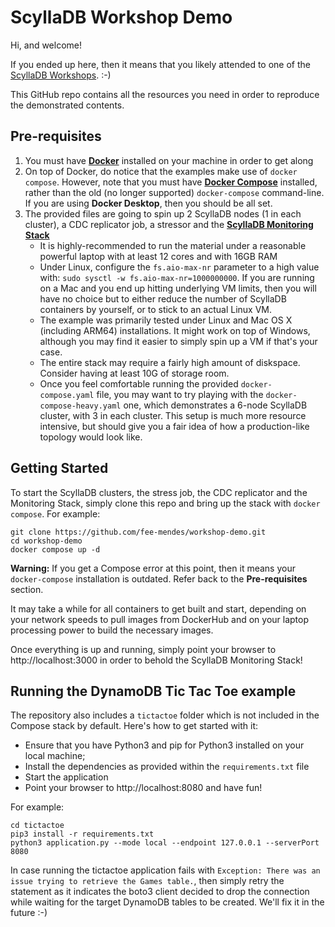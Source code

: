 # ScyllaDB Workshop Demo
Hi, and welcome!

If you ended up here, then it means that you likely attended to one of the [ScyllaDB Workshops](https://lp.scylladb.com/virtual-workshop-registration.html). :-)

This GitHub repo contains all the resources you need in order to reproduce the demonstrated contents. 

## Pre-requisites

1. You must have **[Docker](https://docker.com)** installed on your machine in order to get along
2. On top of Docker, do notice that the examples make use of `docker compose`. However, note that you must have **[Docker Compose]([url](https://docs.docker.com/compose/)https://docs.docker.com/compose/)** installed, rather than the old (no longer supported) `docker-compose` command-line. If you are using **Docker Desktop**, then you should be all set.
3. The provided files are going to spin up 2 ScyllaDB nodes (1 in each cluster), a CDC replicator job, a stressor and the **[ScyllaDB Monitoring Stack](monitoring.docs.scylladb.com/)**
   - It is highly-recommended to run the material under a reasonable powerful laptop with at least 12 cores and with 16GB RAM
   - Under Linux, configure the `fs.aio-max-nr` parameter to a high value with: `sudo sysctl -w fs.aio-max-nr=1000000000`. If you are running on a Mac and you end up hitting underlying VM limits, then you will have no choice but to either reduce the number of ScyllaDB containers by yourself, or to stick to an actual Linux VM.
   - The example was primarily tested under Linux and Mac OS X (including ARM64) installations. It might work on top of Windows, although you may find it easier to simply spin up a VM if that's your case.
   - The entire stack may require a fairly high amount of diskspace. Consider having at least 10G of storage room.
   - Once you feel comfortable running the provided `docker-compose.yaml` file, you may want to try playing with the `docker-compose-heavy.yaml` one, which demonstrates a 6-node ScyllaDB cluster, with 3 in each cluster. This setup is much more resource intensive, but should give you a fair idea of how a production-like topology would look like.

## Getting Started

To start the ScyllaDB clusters, the stress job, the CDC replicator and the Monitoring Stack, simply clone this repo and bring up the stack with `docker compose`. For example:

```shell
git clone https://github.com/fee-mendes/workshop-demo.git
cd workshop-demo
docker compose up -d
```

**Warning:** If you get a Compose error at this point, then it means your `docker-compose` installation is outdated. Refer back to the **Pre-requisites** section.

It may take a while for all containers to get built and start, depending on your network speeds to pull images from DockerHub and on your laptop processing power to build the necessary images.

Once everything is up and running, simply point your browser to http://localhost:3000 in order to behold the ScyllaDB Monitoring Stack!

## Running the DynamoDB Tic Tac Toe example

The repository also includes a `tictactoe` folder which is not included in the Compose stack by default. Here's how to get started with it:

- Ensure that you have Python3 and pip for Python3 installed on your local machine;
- Install the dependencies as provided within the `requirements.txt` file
- Start the application
- Point your browser to http://localhost:8080 and have fun!

For example:

```shell
cd tictactoe
pip3 install -r requirements.txt
python3 application.py --mode local --endpoint 127.0.0.1 --serverPort 8080 
```

In case running the tictactoe application fails with `Exception: There was an issue trying to retrieve the Games table.`, then simply retry the statement as it indicates the boto3 client decided to drop the connection while waiting for the target DynamoDB tables to be created. We'll fix it in the future :-)
